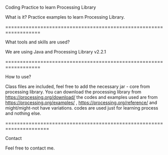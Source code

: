 Coding Practice to learn Processing Library

What is it?
Practice examples to learn Processing Library.

==================================================================

What tools and skills are used?

We are using Java and Processing Library v2.2.1

==================================================================

How to use?

Class files are included, feel free to add the necessary jar - core from processing library.
You can download the processing library from https://processing.org/download/
the codes and examples used are from https://processing.org/examples/ , https://processing.org/reference/ and might/might-not have variations.
codes are used just for learning process and nothing else.

=====================================================================

Contact

Feel free to contact me.


